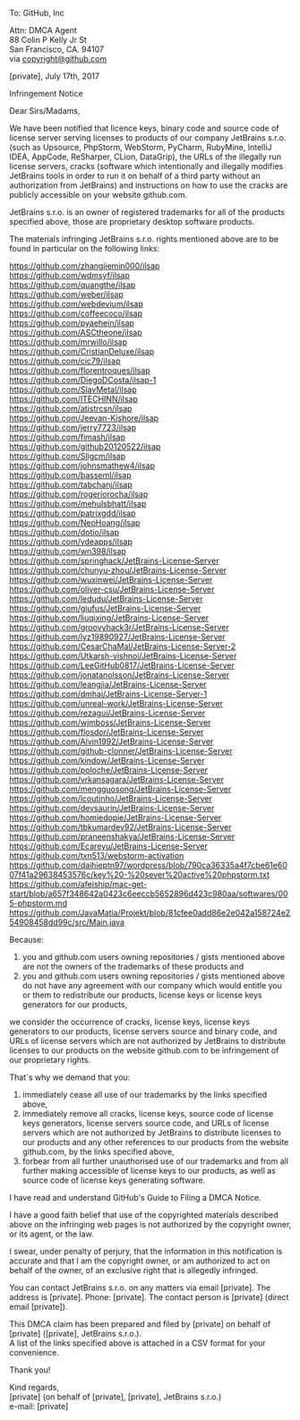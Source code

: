 To: GitHub, Inc
 
Attn: DMCA Agent  
88 Colin P Kelly Jr St  
San Francisco, CA. 94107  
via copyright@github.com  

[private], July 17th, 2017

Infringement Notice

Dear Sirs/Madams,

We have been notified that licence keys, binary code and source code of license server serving licenses to products of our company JetBrains s.r.o. (such as
Upsource, PhpStorm, WebStorm, PyCharm, RubyMine, IntelliJ IDEA, AppCode, ReSharper, CLion, DataGrip), the URLs of the illegally run license servers,
cracks (software which intentionally and illegally modifies JetBrains tools in order to run it on behalf of a third party without an authorization from JetBrains)
and instructions on how to use the cracks are publicly accessible on your website github.com.

JetBrains s.r.o. is an owner of registered trademarks for all of the products specified above, those are proprietary desktop software products.

The materials infringing JetBrains s.r.o. rights mentioned above are to be found in particular on the following links:

https://github.com/zhangjiemin000/ilsap  
https://github.com/wdmsyf/ilsap  
https://github.com/quangthe/ilsap  
https://github.com/weber/ilsap  
https://github.com/webdevium/ilsap  
https://github.com/coffeecoco/ilsap  
https://github.com/pyaehein/ilsap  
https://github.com/ASCtheone/ilsap  
https://github.com/mrwillo/ilsap  
https://github.com/CristianDeluxe/ilsap  
https://github.com/cic79/ilsap  
https://github.com/florentroques/ilsap  
https://github.com/DiegoDCosta/ilsap-1  
https://github.com/SlavMetal/ilsap  
https://github.com/ITECHINN/ilsap  
https://github.com/atistrcsn/ilsap  
https://github.com/Jeevan-Kishore/ilsap  
https://github.com/jerry7723/ilsap  
https://github.com/fimash/ilsap  
https://github.com/github20120522/ilsap  
https://github.com/Sligcm/ilsap  
https://github.com/johnsmathew4/ilsap  
https://github.com/basseml/ilsap  
https://github.com/tabchanj/ilsap  
https://github.com/rogeriorocha/ilsap  
https://github.com/mehulsbhatt/ilsap  
https://github.com/patrixgdd/ilsap  
https://github.com/NeoHoang/ilsap  
https://github.com/dotio/ilsap  
https://github.com/vdeapps/ilsap  
https://github.com/wn398/ilsap  
https://github.com/springhack/JetBrains-License-Server  
https://github.com/chunyu-zhou/JetBrains-License-Server  
https://github.com/wuxinwei/JetBrains-License-Server  
https://github.com/oliver-csu/JetBrains-License-Server  
https://github.com/ledudu/JetBrains-License-Server  
https://github.com/giufus/JetBrains-License-Server  
https://github.com/liuqixing/JetBrains-License-Server  
https://github.com/groovyhack3r/JetBrains-License-Server  
https://github.com/lyz19890927/JetBrains-License-Server  
https://github.com/CesarChaMal/JetBrains-License-Server-2  
https://github.com/Utkarsh-vishnoi/JetBrains-License-Server  
https://github.com/LeeGitHub0817/JetBrains-License-Server  
https://github.com/jonatanolsson/JetBrains-License-Server  
https://github.com/leangjia/JetBrains-License-Server  
https://github.com/dmhai/JetBrains-License-Server-1  
https://github.com/unreal-work/JetBrains-License-Server  
https://github.com/rezagui/JetBrains-License-Server  
https://github.com/wjmboss/JetBrains-License-Server  
https://github.com/flosdor/JetBrains-License-Server  
https://github.com/Alvin1992/JetBrains-License-Server  
https://github.com/github-clonner/JetBrains-License-Server  
https://github.com/kindow/JetBrains-License-Server  
https://github.com/poloche/JetBrains-License-Server  
https://github.com/vrkansagara/JetBrains-License-Server  
https://github.com/mengguosong/JetBrains-License-Server  
https://github.com/lcoutinho/JetBrains-License-Server  
https://github.com/devsaurin/JetBrains-License-Server  
https://github.com/homiedopie/JetBrains-License-Server  
https://github.com/tbkumardev92/JetBrains-License-Server  
https://github.com/praneenshakya/JetBrains-License-Server  
https://github.com/Ecareyu/JetBrains-License-Server  
https://github.com/txn513/webstorm-activation  
https://github.com/daihieptn97/wordpress/blob/790ca36335a4f7cbe61e6007f41a29638453576c/key%20-%20sever%20active%20phpstorm.txt  
https://github.com/afeiship/mac-get-start/blob/a657f348642a0423c6eeccb5652896d423c980aa/softwares/005-phpstorm.md  
https://github.com/JavaMatia/Projekt/blob/81cfee0add86e2e042a158724e254908458dd99c/src/Main.java  

Because:  
1) you and github.com users owning repositories / gists mentioned above are not the owners of the
trademarks of these products and  
2) you and github.com users owning repositories / gists mentioned above do not have any agreement
with our company which would entitle you or them to redistribute our products, license keys or
license keys generators for our products,

we consider the occurrence of cracks, license keys, license keys generators to our products, license servers
source and binary code, and URLs of license servers which are not authorized by JetBrains to distribute
licenses to our products on the website github.com to be infringement of our proprietary rights.

That´s why we demand that you:  
1) immediately cease all use of our trademarks by the links specified above,  
2) immediately remove all cracks, license keys, source code of license keys generators, license servers
source code, and URLs of license servers which are not authorized by JetBrains to distribute
licenses to our products and any other references to our products from the website github.com, by
the links specified above,
3) forbear from all further unauthorised use of our trademarks and from all further making
accessible of license keys to our products, as well as source code of license keys generating software.

I have read and understand GitHub's Guide to Filing a DMCA Notice.

I have a good faith belief that use of the copyrighted materials described above on the infringing
web pages is not authorized by the copyright owner, or its agent, or the law.

I swear, under penalty of perjury, that the information in this notification is accurate and that I
am the copyright owner, or am authorized to act on behalf of the owner, of an exclusive right that
is allegedly infringed.

You can contact JetBrains s.r.o. on any matters via email [private]. The address is [private]. Phone: [private]. The contact person is [private] (direct email
[private]).

This DMCA claim has been prepared and filed by [private] on behalf of [private]
([private], JetBrains s.r.o.).  
A list of the links specified above is attached in a CSV format for your convenience.

Thank you!  

Kind regards,  
[private] (on behalf of [private], [private], JetBrains s.r.o.)  
e-mail: [private]
